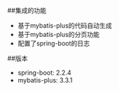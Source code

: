 
##集成的功能

* 基于mybatis-plus的代码自动生成
* 基于mybatis-plus的分页功能 
* 配置了spring-boot的日志 



##版本
* spring-boot: 2.2.4 
* mybatis-plus: 3.3.1
